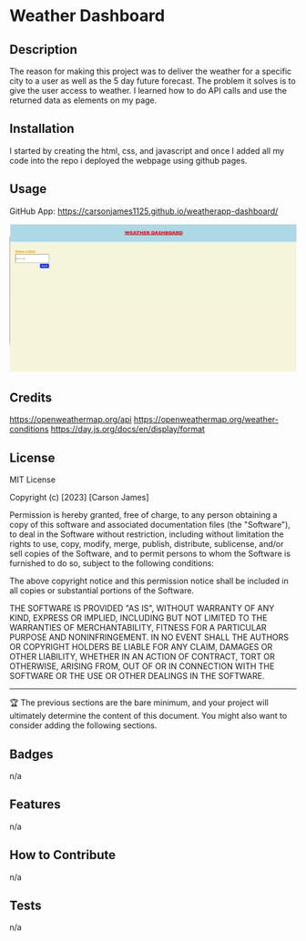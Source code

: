 # Weather Dashboard

## Description

The reason for making this project was to deliver the weather for a specific city to a user as well as the 5 day future forecast. The problem it solves is to give the user access to weather. I learned how to do API calls and use the returned data as elements on my page. 


## Installation

I started by creating the html, css, and javascript and once I added all my code into the repo i deployed the webpage using github pages. 

## Usage

GitHub App: https://carsonjames1125.github.io/weatherapp-dashboard/


![alt text](./assets/Screenshot%202023-05-25%20at%208.45.14%20PM.png)


## Credits

https://openweathermap.org/api
https://openweathermap.org/weather-conditions
https://day.js.org/docs/en/display/format


## License

MIT License

Copyright (c) [2023] [Carson James]

Permission is hereby granted, free of charge, to any person obtaining a copy
of this software and associated documentation files (the "Software"), to deal
in the Software without restriction, including without limitation the rights
to use, copy, modify, merge, publish, distribute, sublicense, and/or sell
copies of the Software, and to permit persons to whom the Software is
furnished to do so, subject to the following conditions:

The above copyright notice and this permission notice shall be included in all
copies or substantial portions of the Software.

THE SOFTWARE IS PROVIDED "AS IS", WITHOUT WARRANTY OF ANY KIND, EXPRESS OR
IMPLIED, INCLUDING BUT NOT LIMITED TO THE WARRANTIES OF MERCHANTABILITY,
FITNESS FOR A PARTICULAR PURPOSE AND NONINFRINGEMENT. IN NO EVENT SHALL THE
AUTHORS OR COPYRIGHT HOLDERS BE LIABLE FOR ANY CLAIM, DAMAGES OR OTHER
LIABILITY, WHETHER IN AN ACTION OF CONTRACT, TORT OR OTHERWISE, ARISING FROM,
OUT OF OR IN CONNECTION WITH THE SOFTWARE OR THE USE OR OTHER DEALINGS IN THE
SOFTWARE.

---

🏆 The previous sections are the bare minimum, and your project will ultimately determine the content of this document. You might also want to consider adding the following sections.

## Badges

n/a

## Features

n/a

## How to Contribute

n/a

## Tests

n/a
